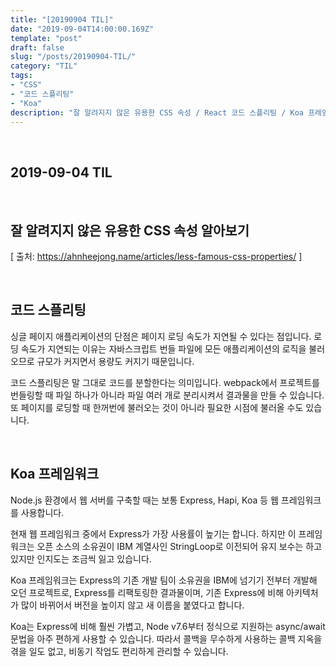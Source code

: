 ```yaml
---
title: "[20190904 TIL]"
date: "2019-09-04T14:00:00.169Z"
template: "post"
draft: false
slug: "/posts/20190904-TIL/"
category: "TIL"
tags:
- "CSS"
- "코드 스플리팅"
- "Koa"
description: "잘 알려지지 않은 유용한 CSS 속성 / React 코드 스플리팅 / Koa 프레임워크"
---
```


<br>

## 2019-09-04 TIL

<br>

## 잘 알려지지 않은 유용한 CSS 속성 알아보기


[ 출처: https://ahnheejong.name/articles/less-famous-css-properties/ ]

<br>

## 코드 스플리팅

싱글 페이지 애플리케이션의 단점은 페이지 로딩 속도가 지연될 수 있다는 점입니다. 로딩 속도가 지연되는 이유는 자바스크립트 번들 파일에 모든 애플리케이션의 로직을 불러오므로 규모가 커지면서 용량도 커지기 때문입니다.

코드 스플리팅은 말 그대로 코드를 분할한다는 의미입니다.
webpack에서 프로젝트를 번들링할 때 파일 하나가 아니라 파일 여러 개로 분리시켜서 결과물을 만들 수 있습니다.
또 페이지를 로딩할 때 한꺼번에 불러오는 것이 아니라 필요한 시점에 불러올 수도 있습니다.

<br>

## Koa 프레임워크

Node.js 환경에서 웹 서버를 구축할 때는 보통 Express, Hapi, Koa 등 웹 프레임워크를 사용합니다.

현재 웹 프레임워크 중에서 Express가 가장 사용률이 높기는 합니다.
하지만 이 프레임워크는 오픈 소스의 소유권이 IBM 계열사인 StringLoop로 이전되어 유지 보수는 하고 있지만 인지도는 조금씩 잃고 있습니다.

Koa 프레임워크는 Express의 기존 개발 팀이 소유권을 IBM에 넘기기 전부터 개발해 오던 프로젝트로, Express를 리팩토링한 결과물이며, 기존 Express에 비해 아키텍처가 많이 바뀌어서 버전을 높이지 않고 새 이름을 붙였다고 합니다.

Koa는 Express에 비해 훨씬 가볍고, Node v7.6부터 정식으로 지원하는 async/await 문법을 아주 편하게 사용할 수 있습니다.
따라서 콜백을 무수하게 사용하는 콜백 지옥을 겪을 일도 없고, 비동기 작업도 편리하게 관리할 수 있습니다.
